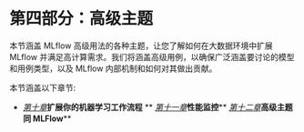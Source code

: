 

# 第四部分：高级主题

本节涵盖 MLflow 高级用法的各种主题，让您了解如何在大数据环境中扩展 MLflow 并满足高计算需求。我们将涵盖高级用例，以确保广泛涵盖要讨论的模型和用例类型，以及 MLflow 内部机制和如何对其做出贡献。

本节涵盖以下章节:

*   [*第十章*](B16783_10_Final_SB_epub.xhtml#_idTextAnchor152)**扩展你的机器学习工作流程**
**   [*第十一章*](B16783_11_Final_SB_epub.xhtml#_idTextAnchor161)**性能监控****   [*第十二章*](B16783_12_Final_SB_epub.xhtml#_idTextAnchor173)**高级主题同 MLFlow****